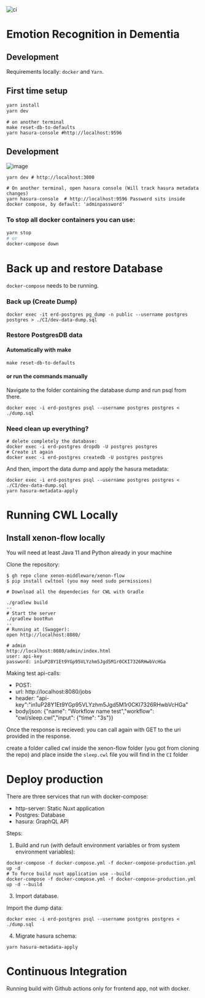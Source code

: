 ![ci](https://github.com/emrecdem/emo-spectre/actions/workflows/ci.yml/badge.svg)
# Emotion Recognition in Dementia

## Development

Requirements locally: `docker` and `Yarn`.

## First time setup
```bash
yarn install
yarn dev
```
```shell
# on another terminal
make reset-db-to-defaults
yarn hasura-console #http://localhost:9596
```
## Development
![image](https://user-images.githubusercontent.com/4195550/113403878-9f844780-93a7-11eb-9c64-d17b44eca9f7.png)

```shell
yarn dev # http://localhost:3000
```
```shell
# On another terminal, open hasura console (Will track hasura metadata changes)
yarn hasura-console  # http://localhost:9596 Password sits inside docker compose, by default: 'adminpassword'
```
### To stop all docker containers you can use:
```bash
yarn stop
# or
docker-compose down
```

# Back up and restore Database

`docker-compose` needs to be running.

### Back up (Create Dump)

```shell
docker exec -it erd-postgres pg_dump -n public --username postgres postgres > ./CI/dev-data-dump.sql
```
### Restore PostgresDB data

#### Automatically with make
```shell
make reset-db-to-defaults
```
#### or run the commands manually 
Navigate to the folder containing the database dump and run psql from there.
```shell
docker exec -i erd-postgres psql --username postgres postgres < ./dump.sql
```
### Need clean up everything?
```shell
# delete completely the database:
docker exec -i erd-postgres dropdb -U postgres postgres
# Create it again
docker exec -i erd-postgres createdb -U postgres postgres
```
And then, import the data dump and apply the hasura metadata:
```shell
docker exec -i erd-postgres psql --username postgres postgres < ./CI/dev-data-dump.sql
yarn hasura-metadata-apply
```

# Running CWL Locally
## Install xenon-flow locally

You will need at least Java 11 and Python already in your machine

Clone the repository:
```
$ gh repo clone xenon-middleware/xenon-flow
$ pip install cwltool (you may need sudo permissions)

# Download all the dependecies for CWL with Gradle

./gradlew build
--
# Start the server
./gradlew bootRun
--
# Running at (Swagger):
open http://localhost:8080/

# admin
http://localhost:8080/admin/index.html
user: api-key
password: in1uP28Y1Et9YGp95VLYzhm5Jgd5M1r0CKI7326RHwbVcHGa
```
Making test api-calls:
- POST: 
-   url: http://localhost:8080/jobs
-   header: "api-key":"in1uP28Y1Et9YGp95VLYzhm5Jgd5M1r0CKI7326RHwbVcHGa"
-   body/json: {"name": "Workflow name test","workflow": "cwl/sleep.cwl","input": {"time": "3s"}}

Once the response is recieved: you can call again with GET
to the uri provided in the response.

create a folder called cwl inside the xenon-flow folder (you got from cloning the repo) and place inside the `sleep.cwl` file you will find in the `CI` folder


# Deploy production
There are three services that run with docker-compose:

- http-server: Static Nuxt application
- Postgres: Database
- hasura: GraphQL API

Steps:

1. Build and run (with default environment variables or from system environment variables):
```shell
docker-compose -f docker-compose.yml -f docker-compose-production.yml up -d
# To force build nuxt application use --build
docker-compose -f docker-compose.yml -f docker-compose-production.yml up -d --build
```
3. Import database.

Import the dump data:
 ```shell
docker exec -i erd-postgres psql --username postgres postgres < ./dump.sql
 ```
4. Migrate hasura schema:
```shell
yarn hasura-metadata-apply
```

# Continuous Integration
Running build with Github actions only for frontend app, not with docker.
